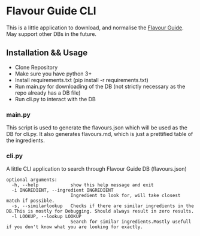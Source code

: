 # Flavour Guide CLI

This is a little application to download, and normalise the [Flavour Guide](https://www.smartblend.co.uk/flavour-guide).
May support other DBs in the future.

## Installation && Usage

- Clone Repository
- Make sure you have python 3+
- Install requirements.txt (pip install -r requirements.txt)
- Run main.py for downloading of the DB (not strictly necessary as the repo already has a DB file)
- Run cli.py to interact with the DB

### main.py

This script is used to generate the flavours.json which will be used as the DB for cli.py.
It also generates flavours.md, which is just a prettified table of the ingredients.

### cli.py

A little CLI application to search through Flavour Guide DB (flavours.json)

```
optional arguments:
  -h, --help            show this help message and exit
  -i INGREDIENT, --ingredient INGREDIENT
                        Ingredient to look for, will take closest match if possible.
  -s, --similarlookup   Checks if there are similar ingredients in the DB.This is mostly for Debugging. Should always result in zero results.
  -l LOOKUP, --lookup LOOKUP
                        Search for similar ingredients.Mostly usefull if you don't know what you are looking for exactly.
```